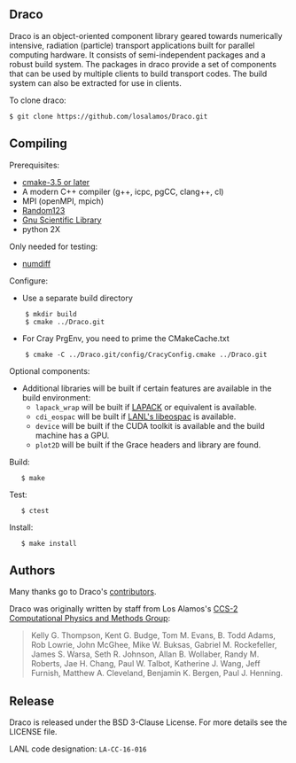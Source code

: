 Draco
----------------

Draco is an object-oriented component library geared towards
numerically intensive, radiation (particle) transport applications
built for parallel computing hardware.  It consists of
semi-independent packages and a robust build system.  The packages in
draco provide a set of components that can be used by multiple clients
to build transport codes.  The build system can also be extracted for
use in clients.

To clone draco:

    $ git clone https://github.com/losalamos/Draco.git

Compiling
----------------

Prerequisites:

* [cmake-3.5 or later](https://cmake.org/download/)
* A modern C++ compiler (g++, icpc, pgCC, clang++, cl)
* MPI (openMPI, mpich)
* [Random123](https://www.deshawresearch.com/downloads/download_random123.cgi)
* [Gnu Scientific Library](http://www.gnu.org/software/gsl/)
* python 2X

Only needed for testing:
* [numdiff](https://www.nongnu.org/numdiff)

Configure:
* Use a separate build directory
```
    $ mkdir build
    $ cmake ../Draco.git
```
* For Cray PrgEnv, you need to prime the CMakeCache.txt
```
    $ cmake -C ../Draco.git/config/CracyConfig.cmake ../Draco.git
```

Optional components:

* Additional libraries will be built if certain features are available in the build environment:
  * `lapack_wrap` will be built if [LAPACK](http://www.netlib.org/lapack) or equivalent is available.
  * `cdi_eospac` will be built if [LANL's libeospac](http://www.lanl.gov/org/padste/adtsc/theoretical/physics-chemistry-materials/sesame-database.php) is available.
  * `device` will be built if the CUDA toolkit is available and the build machine has a GPU.
  * `plot2D` will be built if the Grace headers and library are found.

Build:
```
   $ make
```
Test:
```
   $ ctest
```
Install:
```
   $ make install
```

Authors
----------------
Many thanks go to Draco's [contributors](https://github.com/losalamos/Draco/graphs/contributors).

Draco was originally written by staff from Los Alamos's [CCS-2 Computational Physics and Methods Group](http://www.lanl.gov/org/padste/adtsc/computer-computational-statistical-sciences/computational-physics-methods/index.php):

> Kelly G. Thompson, Kent G. Budge, Tom M. Evans, B. Todd Adams,
> Rob Lowrie, John McGhee, Mike W. Buksas, Gabriel M. Rockefeller,
> James S. Warsa, Seth R. Johnson, Allan B. Wollaber, Randy M. Roberts,
> Jae H. Chang, Paul W. Talbot, Katherine J. Wang, Jeff Furnish,
> Matthew A. Cleveland, Benjamin K. Bergen, Paul J. Henning.

Release
----------------

Draco is released under the BSD 3-Clause License. For more details see the
LICENSE file.

LANL code designation: `LA-CC-16-016`
